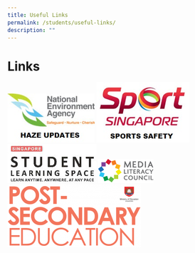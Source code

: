 ```yaml
---
title: Useful Links
permalink: /students/useful-links/
description: ""
---
```

# **Links**

![](/images/logo-1.jpg)
![](/images/site-logo-1.jpg)
![](/images/SLS.jpg)
![](/images/logo-mlc-1.png)
![](/images/post-300x141-1.png)